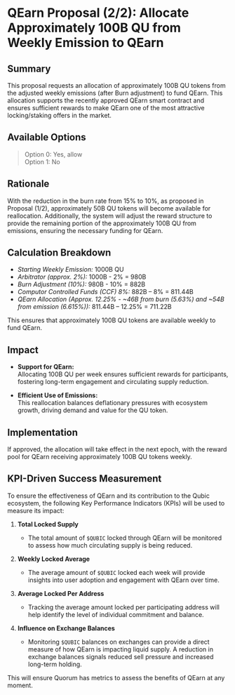 # QEarn Proposal (2/2): Allocate Approximately 100B QU from Weekly Emission to QEarn

## Summary  
This proposal requests an allocation of approximately 100B QU tokens from the adjusted weekly emissions (after Burn adjustment) to fund QEarn. This allocation supports the recently approved QEarn smart contract and ensures sufficient rewards to make QEarn one of the most attractive locking/staking offers in the market.

## Available Options  
>Option 0: Yes, allow  
>Option 1: No  

## Rationale  
With the reduction in the burn rate from 15% to 10%, as proposed in Proposal (1/2), approximately 50B QU tokens will become available for reallocation. Additionally, the system will adjust the reward structure to provide the remaining portion of the approximately 100B QU from emissions, ensuring the necessary funding for QEarn.

## Calculation Breakdown  
- *Starting Weekly Emission:* 1000B QU  
- *Arbitrator (approx. 2%):* 1000B - 2% = 980B  
- *Burn Adjustment (10%):* 980B - 10% = 882B  
- *Computor Controlled Funds (CCF) 8%:* 882B – 8% = 811.44B  
- *QEarn Allocation (Approx. 12.25% - ~46B from burn (5.63%) and ~54B from emission (6.615%)):* 811.44B – 12.25% = 711.22B  

This ensures that approximately 100B QU tokens are available weekly to fund QEarn.

## Impact  
- **Support for QEarn:**  
  Allocating 100B QU per week ensures sufficient rewards for participants, fostering long-term engagement and circulating supply reduction.  

- **Efficient Use of Emissions:**  
  This reallocation balances deflationary pressures with ecosystem growth, driving demand and value for the QU token.  

## Implementation  
If approved, the allocation will take effect in the next epoch, with the reward pool for QEarn receiving approximately 100B QU tokens weekly.

## KPI-Driven Success Measurement  
To ensure the effectiveness of QEarn and its contribution to the Qubic ecosystem, the following Key Performance Indicators (KPIs) will be used to measure its impact:

1. **Total Locked Supply**  
   - The total amount of `$QUBIC` locked through QEarn will be monitored to assess how much circulating supply is being reduced.  

2. **Weekly Locked Average**  
   - The average amount of `$QUBIC` locked each week will provide insights into user adoption and engagement with QEarn over time.  

3. **Average Locked Per Address**  
   - Tracking the average amount locked per participating address will help identify the level of individual commitment and balance.  

4. **Influence on Exchange Balances**  
   - Monitoring `$QUBIC` balances on exchanges can provide a direct measure of how QEarn is impacting liquid supply. A reduction in exchange balances signals reduced sell pressure and increased long-term holding.  

This will ensure Quorum has metrics to assess the benefits of QEarn at any moment.
